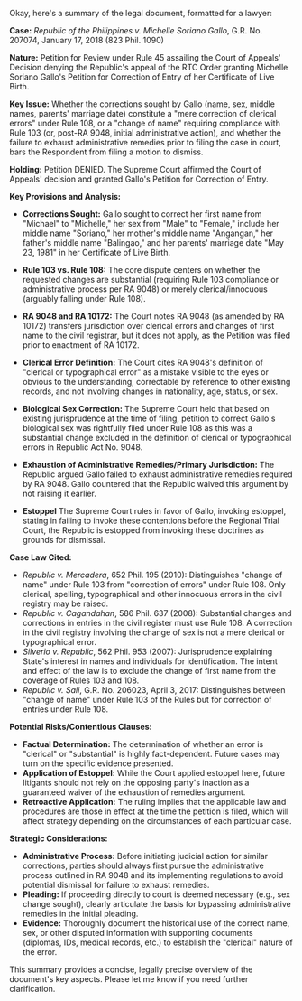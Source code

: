 Okay, here's a summary of the legal document, formatted for a lawyer:

**Case:** *Republic of the Philippines v. Michelle Soriano Gallo*, G.R. No. 207074, January 17, 2018 (823 Phil. 1090)

**Nature:** Petition for Review under Rule 45 assailing the Court of Appeals' Decision denying the Republic's appeal of the RTC Order granting Michelle Soriano Gallo's Petition for Correction of Entry of her Certificate of Live Birth.

**Key Issue:** Whether the corrections sought by Gallo (name, sex, middle names, parents' marriage date) constitute a "mere correction of clerical errors" under Rule 108, or a "change of name" requiring compliance with Rule 103 (or, post-RA 9048, initial administrative action), and whether the failure to exhaust administrative remedies prior to filing the case in court, bars the Respondent from filing a motion to dismiss.

**Holding:** Petition DENIED. The Supreme Court affirmed the Court of Appeals' decision and granted Gallo's Petition for Correction of Entry.

**Key Provisions and Analysis:**

*   **Corrections Sought:** Gallo sought to correct her first name from "Michael" to "Michelle," her sex from "Male" to "Female," include her middle name "Soriano," her mother's middle name "Angangan," her father's middle name "Balingao," and her parents' marriage date "May 23, 1981" in her Certificate of Live Birth.

*   **Rule 103 vs. Rule 108:** The core dispute centers on whether the requested changes are substantial (requiring Rule 103 compliance or administrative process per RA 9048) or merely clerical/innocuous (arguably falling under Rule 108).

*   **RA 9048 and RA 10172:** The Court notes RA 9048 (as amended by RA 10172) transfers jurisdiction over clerical errors and changes of first name to the civil registrar, but it does not apply, as the Petition was filed prior to enactment of RA 10172.

*   **Clerical Error Definition:** The Court cites RA 9048's definition of "clerical or typographical error" as a mistake visible to the eyes or obvious to the understanding, correctable by reference to other existing records, and not involving changes in nationality, age, status, or sex.

*   **Biological Sex Correction:** The Supreme Court held that based on existing jurisprudence at the time of filing, petition to correct Gallo's biological sex was rightfully filed under Rule 108 as this was a substantial change excluded in the definition of clerical or typographical errors in Republic Act No. 9048.

*   **Exhaustion of Administrative Remedies/Primary Jurisdiction:** The Republic argued Gallo failed to exhaust administrative remedies required by RA 9048. Gallo countered that the Republic waived this argument by not raising it earlier.
*   **Estoppel** The Supreme Court rules in favor of Gallo, invoking estoppel, stating in failing to invoke these contentions before the Regional Trial Court, the Republic is estopped from invoking these doctrines as grounds for dismissal.

**Case Law Cited:**

*   *Republic v. Mercadera*, 652 Phil. 195 (2010): Distinguishes "change of name" under Rule 103 from "correction of errors" under Rule 108.  Only clerical, spelling, typographical and other innocuous errors in the civil registry may be raised.
*   *Republic v. Cagandahan*, 586 Phil. 637 (2008):  Substantial changes and corrections in entries in the civil register must use Rule 108. A correction in the civil registry involving the change of sex is not a mere clerical or typographical error.
*   *Silverio v. Republic*, 562 Phil. 953 (2007): Jurisprudence explaining State's interest in names and individuals for identification. The intent and effect of the law is to exclude the change of first name from the coverage of Rules 103 and 108.
*   *Republic v. Sali*, G.R. No. 206023, April 3, 2017: Distinguishes between "change of name" under Rule 103 of the Rules but for correction of entries under Rule 108.

**Potential Risks/Contentious Clauses:**

*   **Factual Determination:**  The determination of whether an error is "clerical" or "substantial" is highly fact-dependent.  Future cases may turn on the specific evidence presented.
*   **Application of Estoppel:**  While the Court applied estoppel here, future litigants should not rely on the opposing party's inaction as a guaranteed waiver of the exhaustion of remedies argument.
*   **Retroactive Application:** The ruling implies that the applicable law and procedures are those in effect at the time the petition is filed, which will affect strategy depending on the circumstances of each particular case.

**Strategic Considerations:**

*   **Administrative Process:** Before initiating judicial action for similar corrections, parties should always first pursue the administrative process outlined in RA 9048 and its implementing regulations to avoid potential dismissal for failure to exhaust remedies.
*   **Pleading:** If proceeding directly to court is deemed necessary (e.g., sex change sought), clearly articulate the basis for bypassing administrative remedies in the initial pleading.
*   **Evidence:** Thoroughly document the historical use of the correct name, sex, or other disputed information with supporting documents (diplomas, IDs, medical records, etc.) to establish the "clerical" nature of the error.

This summary provides a concise, legally precise overview of the document's key aspects. Please let me know if you need further clarification.
